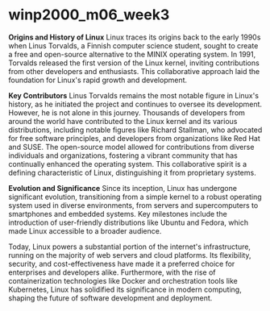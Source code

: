 # winp2000_m06_week3
**Origins and History of Linux**
Linux traces its origins back to the early 1990s when Linus Torvalds, a Finnish computer science student, sought to create a free and open-source alternative to the MINIX operating system. In 1991, Torvalds released the first version of the Linux kernel, inviting contributions from other developers and enthusiasts. This collaborative approach laid the foundation for Linux's rapid growth and development.

**Key Contributors**
Linus Torvalds remains the most notable figure in Linux's history, as he initiated the project and continues to oversee its development. However, he is not alone in this journey. Thousands of developers from around the world have contributed to the Linux kernel and its various distributions, including notable figures like Richard Stallman, who advocated for free software principles, and developers from organizations like Red Hat and SUSE.
The open-source model allowed for contributions from diverse individuals and organizations, fostering a vibrant community that has continually enhanced the operating system. This collaborative spirit is a defining characteristic of Linux, distinguishing it from proprietary systems.

**Evolution and Significance**
Since its inception, Linux has undergone significant evolution, transitioning from a simple kernel to a robust operating system used in diverse environments, from servers and supercomputers to smartphones and embedded systems. Key milestones include the introduction of user-friendly distributions like Ubuntu and Fedora, which made Linux accessible to a broader audience.

Today, Linux powers a substantial portion of the internet's infrastructure, running on the majority of web servers and cloud platforms. Its flexibility, security, and cost-effectiveness have made it a preferred choice for enterprises and developers alike. Furthermore, with the rise of containerization technologies like Docker and orchestration tools like Kubernetes, Linux has solidified its significance in modern computing, shaping the future of software development and deployment.
